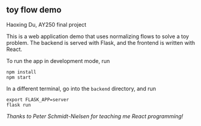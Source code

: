 ## toy flow demo

Haoxing Du, AY250 final project

This is a web application demo that uses normalizing flows to solve a toy problem.
The backend is served with Flask, and the frontend is written with React.

To run the app in development mode, run 
    
    npm install
    npm start

In a different terminal, go into the `backend` directory, and run

    export FLASK_APP=server
    flask run

*Thanks to Peter Schmidt-Nielsen for teaching me React programming!*